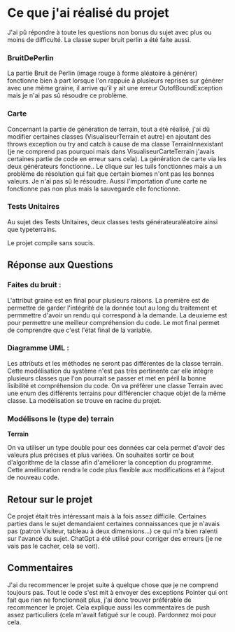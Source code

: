 # Ce que j'ai réalisé du projet

J'ai pû répondre à toute les questions non bonus du sujet avec plus ou moins de difficulté. La classe super bruit perlin a été faite aussi. 

### BruitDePerlin
La partie Bruit de Perlin (image rouge à forme aléatoire à générer) fonctionne bien à part lorsque l'on rappuie à plusieurs reprises sur générer avec une même graine, il arrive qu'il y ait une erreur OutofBoundException mais je n'ai pas sû résoudre ce problème.

### Carte
Concernant la partie de génération de terrain, tout a été réalisé, j'ai dû modifier certaines classes (VisualiseurTerrain et autre) en ajoutant des throws exception ou try and catch à cause de ma classe TerrainInnexistant (je ne comprend pas pourquoi mais dans VisualiseurCarteTerrain j'avais certaines partie de code en erreur sans cela). La génération de carte via les deux générateurs fonctionne.. 
Le clique sur les tuils fonctionnes mais a un problème de résolution qui fait que certain biomes n'ont pas les bonnes valeurs. Je n'ai pas sû le résoudre. Aussi l'importation d'une carte ne fonctionne pas non plus mais la sauvegarde elle fonctionne.

### Tests Unitaires
Au sujet des Tests Unitaires, deux classes tests générateuraléatoire ainsi que typeterrains.


Le projet compile sans soucis. 

## Réponse aux Questions

### Faites du bruit :

L'attribut graine est en final pour plusieurs raisons. La première est de permettre de garder l'intégrité de la donnée tout au long du traitement et permmettre d'avoir un rendu qui correspond à la demande. La deuxieme est pour permettre une meilleur compréhension du code. Le mot final permet de comprendre que c'est l'état final de la variable.

### Diagramme UML :

Les attributs et les méthodes ne seront pas différentes de la classe terrain. Cette modélisation du système n'est pas très pertinente car elle intègre plusieurs classes que l'on pourrait se passer et met en péril la bonne lisibilité et compréhension du code. On va préférer une classe Terrain avec une enum des différents terrains pour différencier chaque objet de la même classe. La modélisation se trouve en racine du projet.

### Modélisons le (type de) terrain

**Terrain**

On va utiliser un type double pour ces données car cela permet d'avoir des valeurs plus précises et plus variées. 
On souhaites sortir ce bout d'algorithme de la classe afin d'améliorer la conception du programme. Cette amélioration rendra le code plus flexible aux modifications et à l'ajout de nouveau code. 

## Retour sur le projet

Ce projet était très intéressant mais à la fois assez difficile. Certaines parties dans le sujet demandaient certaines connaissances que je n'avais pas (patron Visiteur, tableau à deux dimensions...) ce qui m'a bien ralenti sur l'avancé du sujet. ChatGpt a été utilisé pour corriger des erreurs (je ne vais pas le cacher, cela se voit).

## Commentaires

J'ai du recommencer le projet suite à quelque chose que je ne comprend toujours pas. Tout le code s'est mit à envoyer des exceptions Pointer qui ont fait que rien ne fonctionnait plus, j'ai donc trouver préférable de recommencer le projet.
Cela explique aussi les commentaires de push assez particuliers (cela m'avait fatigué sur le coup). Pardonnez moi pour cela.
